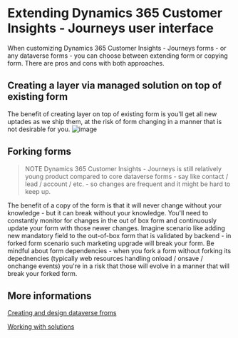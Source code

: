 # Extending Dynamics 365 Customer Insights - Journeys user interface

When customizing Dynamics 365 Customer Insights - Journeys forms - or any dataverse forms - you can choose between extending form or copying form. There are pros and cons with both approaches.

## Creating a layer via managed solution on top of existing form
The benefit of creating layer on top of existing form is you'll get all new uptades as we ship them, at the risk of form changing in a manner that is not desirable for you.
![image](https://github.com/svejdo1/customer-insights/assets/5519592/ea0ed9f8-c18b-4d11-b9dd-242bf1aa05c9)


## Forking forms
> NOTE Dynamics 365 Customer Insights - Journeys is still relatively young product compared to core dataverse forms - say like contact / lead / account / etc. - so changes are frequent and it might be hard to keep up. 

The benefit of a copy of the form is that it will never change without your knowledge - but it can break without your knowledge. You'll need to constantly monitor for changes in the out of box form and continuously update your form with those newer changes.
Imagine scenario like adding new mandatory field to the out-of-box form that is validated by backend - in forked form scenario such marketing upgrade will break your form.
Be mindful about form dependencies - when you fork a form without forking its depednencies (typically web resources handling onload / onsave / onchange events) you're in a risk that those will evolve in a manner that will break your forked form.

## More informations 
[Creating and design dataverse froms](https://learn.microsoft.com/en-us/dynamics365/customerengagement/on-premises/customize/create-design-forms?view=op-9-1)

[Working with solutions](https://learn.microsoft.com/en-us/dynamics365/customerengagement/on-premises/customize/solutions-overview?view=op-9-1)


